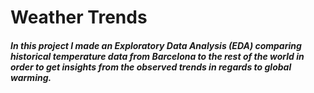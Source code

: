 # Weather Trends
##### In this project I made an Exploratory Data Analysis (EDA) comparing historical temperature data from Barcelona to the rest of the world in order to get insights from the observed trends in regards to global warming.
